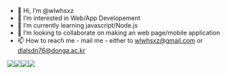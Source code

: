 - 👋 Hi, I’m @wlwhsxz
- 👀 I’m interested in Web/App Developement
- 🌱 I’m currently learning javascript/Node.js
- 💞️ I’m looking to collaborate on making an web page/mobile application
- 📫 How to reach me - mail me - either to wlwhsxz@gmail.com or dlalsdn76@donga.ac.kr

<!---
wlwhsxz/wlwhsxz is a ✨ special ✨ repository because its `README.md` (this file) appears on your GitHub profile.
You can click the Preview link to take a look at your changes.
--->

<img src="https://img.shields.io/badge/Javascript-F7DF1E?style=for-the-badge&logo=Javascript&logoColor=yellow"/><img src="https://img.shields.io/badge/TypeScript-3178C6?style=for-the-badge&logo=TypeScript&logoColor=blue"/><img src="https://img.shields.io/badge/Python-3776AB?style=for-the-badge&logo=Python&logoColor=white"/><img src="https://img.shields.io/badge/React-Native-61DAFB?style=for-the-badge&logo=React&logoColor=white"/>
